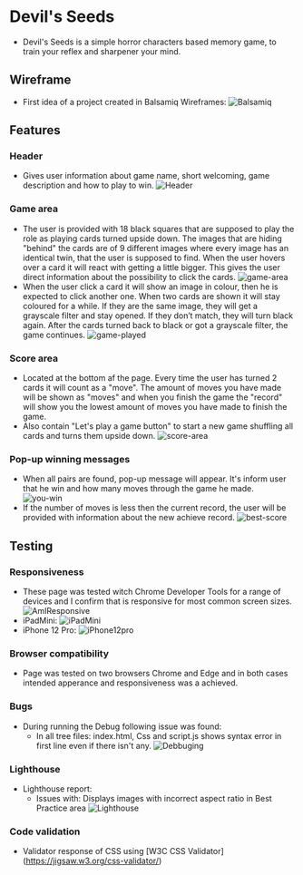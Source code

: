 # Devil's Seeds
- Devil's Seeds is a simple horror characters based memory game, to train your reflex and sharpener your mind.
## **Wireframe**
- First idea of a project created in  Balsamiq Wireframes:
![Balsamiq](https://user-images.githubusercontent.com/106401395/185756405-60494be9-9213-4fa5-98e7-04db082efc9d.jpg)
## **Features**
### Header
- Gives user information about game name, short welcoming, game description and how to play to win.
![Header](https://user-images.githubusercontent.com/106401395/185756682-0f59d844-0e3f-4e87-9e36-bfd74e536517.jpg)
### Game area
- The user is provided with 18 black squares that are supposed to play the role as playing cards turned upside down. The images that are hiding "behind" the cards are of 9 different images where every image has an identical twin, that the user is supposed to find. When the user hovers over a card it will react with getting a little bigger. This gives the user direct information about the possibility to click the cards.
![game-area](https://user-images.githubusercontent.com/106401395/185757012-ea678cbf-e1bd-47c4-8f85-095401e5e7b5.jpg)
- When the user click a card it will show an image in colour, then he is expected to click another one. When two cards are shown it will stay coloured for a while. If they are the same image, they will get a grayscale filter and stay opened. If they don’t match, they will turn black again. After the cards turned back to black or got a grayscale filter, the game continues.
![game-played](https://user-images.githubusercontent.com/106401395/185757301-9cd67100-b935-448e-b7ff-1954f037bfc3.jpg)
### Score area
- Located at the bottom af the page. Every time the user has turned 2 cards it will count as a "move". The amount of moves you have made will be shown as "moves" and when you finish the game the "record" will show you the lowest amount of moves you have made to finish the game.
- Also contain "Let's play a game button" to start a new game shuffling all cards and turns them upside down.
![score-area](https://user-images.githubusercontent.com/106401395/185797367-447f8487-0c69-4df6-9d5b-adc507d7ea31.jpg)
### Pop-up winning messages
- When all pairs are found, pop-up message will appear. It's inform user that he win and how many moves through the game he made.
![you-win](https://user-images.githubusercontent.com/106401395/185797651-19dce982-720f-4c5f-8812-18b0a3780b23.jpg)
- If the number of moves is less then the current record, the user will be provided with information about the new achieve record. 
![best-score](https://user-images.githubusercontent.com/106401395/185797720-dc01f16f-8e83-4686-b213-bab1df8bfd72.jpg)
## **Testing**
### Responsiveness
  - These page was tested witch Chrome Developer Tools for a range of devices and I confirm that is responsive for most common screen sizes.
   ![AmIResponsive](https://user-images.githubusercontent.com/106401395/185796345-fc53528f-1755-48fb-98c2-2ed5381ebc75.jpg)
   - iPadMini:
   ![iPadMini](https://user-images.githubusercontent.com/106401395/185796420-b54839c8-2fbb-430b-87e5-40d5b03f86f4.jpg)
   - iPhone 12 Pro:
   ![iPhone12pro](https://user-images.githubusercontent.com/106401395/185796450-0d0d2a7c-7c44-4e92-9e24-3825042573f2.jpg)
### Browser compatibility
  - Page was tested on two browsers Chrome and Edge and in both cases intended apperance and responsiveness was a achieved.
### Bugs
- During running the Debug following issue was found:
  - In all tree files: index.html, Css and script.js shows syntax error in first line even if there isn't any.
![Debbuging](https://user-images.githubusercontent.com/106401395/185798318-7579b8a6-4993-40d8-b16e-c3ccbbbd5cde.jpg)
### Lighthouse
- Lighthouse report:
  - Issues with: Displays images with incorrect aspect ratio in Best Practice area
![Lighthouse](https://user-images.githubusercontent.com/106401395/185798456-6cd141a8-10ed-427a-bd6e-2e4e8eef2d4d.jpg)
### Code validation
 - Validator response of CSS using [W3C CSS Validator] (https://jigsaw.w3.org/css-validator/)





